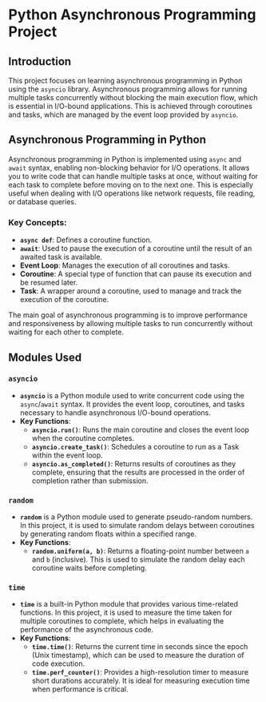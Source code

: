 # Python Asynchronous Programming Project

## Introduction

This project focuses on learning asynchronous programming in Python using the `asyncio` library. Asynchronous programming allows for running multiple tasks concurrently without blocking the main execution flow, which is essential in I/O-bound applications. This is achieved through coroutines and tasks, which are managed by the event loop provided by `asyncio`.

## Asynchronous Programming in Python

Asynchronous programming in Python is implemented using `async` and `await` syntax, enabling non-blocking behavior for I/O operations. It allows you to write code that can handle multiple tasks at once, without waiting for each task to complete before moving on to the next one. This is especially useful when dealing with I/O operations like network requests, file reading, or database queries.

### Key Concepts:
- **`async def`**: Defines a coroutine function.
- **`await`**: Used to pause the execution of a coroutine until the result of an awaited task is available.
- **Event Loop**: Manages the execution of all coroutines and tasks.
- **Coroutine**: A special type of function that can pause its execution and be resumed later.
- **Task**: A wrapper around a coroutine, used to manage and track the execution of the coroutine.

The main goal of asynchronous programming is to improve performance and responsiveness by allowing multiple tasks to run concurrently without waiting for each other to complete.

## Modules Used

### `asyncio`

- **`asyncio`** is a Python module used to write concurrent code using the `async`/`await` syntax. It provides the event loop, coroutines, and tasks necessary to handle asynchronous I/O-bound operations.
- **Key Functions**:
  - **`asyncio.run()`**: Runs the main coroutine and closes the event loop when the coroutine completes.
  - **`asyncio.create_task()`**: Schedules a coroutine to run as a Task within the event loop.
  - **`asyncio.as_completed()`**: Returns results of coroutines as they complete, ensuring that the results are processed in the order of completion rather than submission.

### `random`

- **`random`** is a Python module used to generate pseudo-random numbers. In this project, it is used to simulate random delays between coroutines by generating random floats within a specified range.
- **Key Functions**:
  - **`random.uniform(a, b)`**: Returns a floating-point number between `a` and `b` (inclusive). This is used to simulate the random delay each coroutine waits before completing.

### `time`

- **`time`** is a built-in Python module that provides various time-related functions. In this project, it is used to measure the time taken for multiple coroutines to complete, which helps in evaluating the performance of the asynchronous code.
- **Key Functions**:
  - **`time.time()`**: Returns the current time in seconds since the epoch (Unix timestamp), which can be used to measure the duration of code execution.
  - **`time.perf_counter()`**: Provides a high-resolution timer to measure short durations accurately. It is ideal for measuring execution time when performance is critical.
  